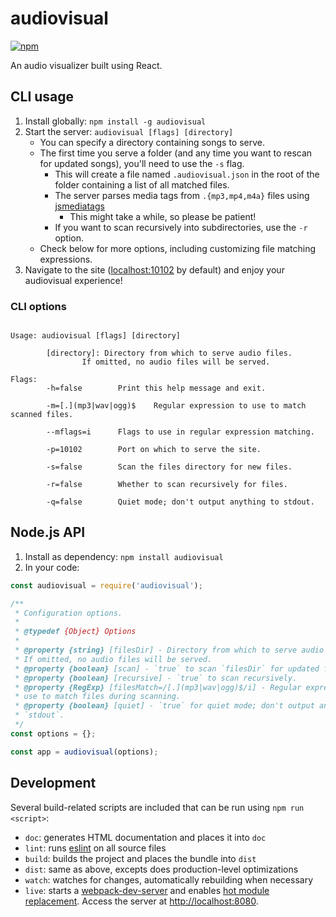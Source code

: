 # audiovisual

[![npm][npm-status]][npm]

An audio visualizer built using React.

[npm]: https://www.npmjs.com/package/audiovisual (npm)
[npm-status]: https://nodei.co/npm/audiovisual.png (npm status)

## CLI usage

1. Install globally: `npm install -g audiovisual`
2. Start the server: `audiovisual [flags] [directory]`
    - You can specify a directory containing songs to serve.
    - The first time you serve a folder (and any time you want to rescan for
      updated songs), you'll need to use the `-s` flag.
        - This will create a file named `.audiovisual.json` in the root of the
          folder containing a list of all matched files.
        - The server parses media tags from `.{mp3,mp4,m4a}` files using
          [jsmediatags](https://github.com/aadsm/jsmediatags)
            - This might take a while, so please be patient!
        - If you want to scan recursively into subdirectories, use the `-r`
          option.
    - Check below for more options, including customizing file matching
      expressions.
3. Navigate to the site ([localhost:10102](http://localhost:10102) by default)
   and enjoy your audiovisual experience!

### CLI options

```

Usage: audiovisual [flags] [directory]

        [directory]: Directory from which to serve audio files.
                If omitted, no audio files will be served.

Flags:
        -h=false        Print this help message and exit.

        -m=[.](mp3|wav|ogg)$    Regular expression to use to match scanned files.

        --mflags=i      Flags to use in regular expression matching.

        -p=10102        Port on which to serve the site.

        -s=false        Scan the files directory for new files.

        -r=false        Whether to scan recursively for files.

        -q=false        Quiet mode; don't output anything to stdout.

```

## Node.js API

1. Install as dependency: `npm install audiovisual`
2. In your code:

```javascript
const audiovisual = require('audiovisual');

/**
 * Configuration options.
 *
 * @typedef {Object} Options
 *
 * @property {string} [filesDir] - Directory from which to serve audio files.
 * If omitted, no audio files will be served.
 * @property {boolean} [scan] - `true` to scan `filesDir` for updated files.
 * @property {boolean} [recursive] - `true` to scan recursively.
 * @property {RegExp} [filesMatch=/[.](mp3|wav|ogg)$/i] - Regular expression to
 * use to match files during scanning.
 * @property {boolean} [quiet] - `true` for quiet mode; don't output anything to
 * `stdout`.
 */
const options = {};

const app = audiovisual(options);
```

## Development

Several build-related scripts are included that can be run using
`npm run <script>`:
- `doc`: generates HTML documentation and places it into `doc`
- `lint`: runs [eslint] on all source files
- `build`: builds the project and places the bundle into `dist`
- `dist`: same as above, excepts does production-level optimizations
- `watch`: watches for changes, automatically rebuilding when necessary
- `live`: starts a [webpack-dev-server] and enables [hot module replacement].
  Access the server at [http://localhost:8080](http://localhost:8080).

[eslint]: https://eslint.org/
[webpack-dev-server]: https://webpack.js.org/guides/development/#using-webpack-dev-server
[hot module replacement]: https://webpack.js.org/guides/hot-module-replacement/

